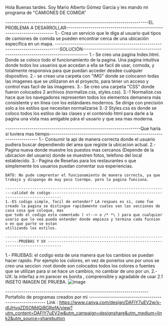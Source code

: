 Hola Buenas tardes. Soy Mario Alberto Gómez García y les mando mi programa de  "CAMIONES DE COMIDA"


-----------------------------------------------------------------------EL PROBLEMA A DESARROLLAR------------------------------------------------------------------------
1.- Crea un servicio que le diga al usuario qué tipos de camiones de comida se pueden
encontrar cerca de una ubicación específica en un mapa.
--------------------------------------------------------------------------------SOLUCIÓN--------------------------------------------------------------------------------
1.- Se creo una pagina Index.html. Donde se coloco todo el funcionamiento de la pagina. Una pagina intuitiva donde todos los usuarios que accedan a ella se facil de usar,
comoda, y totalmente responsiva para que puedan acceder desdee cualquier dispositivo.
2.- se creao una carpeta con "IMG" donde se colocaron todas las imagenes que se utilizaron en el proyecto, para tener un acceso y control mas facil de las imagenes.
3.- Se creo una carpeta "CSS" donde fueron colocados 2 archivos (normalize.css, styles.css). 
    3.-1 Normalize.css hace que los navegadores representen todos los elementos demanera más consistente y en línea con los estándares modernos. Se dirige con precisión 
    solo a los estilos que necesitan normalizarse
    3.-2 Styles.css es donde se coloco todos los estilos de las clases y el contenido html para darle a la pagina una vista mas amigable pára el usuario y que sea mas
    moderna.
    
-------------------------------------------------------------------Que haria si tuviera mas tiempo------------------------------------------------------------------------
    1.- Consumir la api de manera correcta donde el usuario pudiera buscar dependiendo del area que registe la ubicacion actual.
    2.- Pagina nueva donde muestre los puestos mas cercanos (Depende de la ubicacion del usuario) donde se muestren fotos, telefono del local establecido.
    3.- Pagina de Reseñas para los restaurantes o que simplemente los usuarios puedan comentar sus experiencias.
    
    DATO: No pude comprentar el funcionamiento de manera correcta, ya que trabajo y dispongo de muy poco tiermpo. pero la pagina funciona.
    
    -------------------------------------------------------------------------calidad de codigo---------------------------------------------------------------------------
    1.-ES codigo simple, facil de entender? LA respues es si, como fue creado la pagina se distingue rapidamente cuales son las secciones de casa cosa que coloque, mas
    que todo el codigo esta comentado ( <!--> o /* *\ ) para que cualquier usario que lo vea pueda entender donde empieza y termina cada fucnion o en que parte se estan
    utilizando los estilos.
    
    ----------------------------------------------------------------------------PRUEBAS Y UX ----------------------------------------------------------------------------
   1.- PRUEBAS: el codigo esta de una manera que los cambios se puedan hacer rapido. Por ejemplo los colores, en vez de ponerlos uno por unos se creo una seccion :root
   donde son colocados todos los colores o fuentes que se utilizan para si se hace un cambios, no cambiar de uno por un.
   2.-UX: la interfaz a mi parecer es bonita , comprensible y agradable de usar 
      2.1 INSETO IMAGEN DE PRUEBA.
       ![image](https://user-images.githubusercontent.com/110491195/183499723-aa69bb25-6c6a-4d5d-b58f-823571481328.png)
       
 -----------------------------------------------------------------------Portafolio de programas creados por mi --------------------------------------------------------
 Link : https://www.canva.com/design/DAFIY7uEV2w/s-dIJHvqZD5OMdQiBGRqfA/view?utm_content=DAFIY7uEV2w&utm_campaign=designshare&utm_medium=link2&utm_source=sharebutton
 

